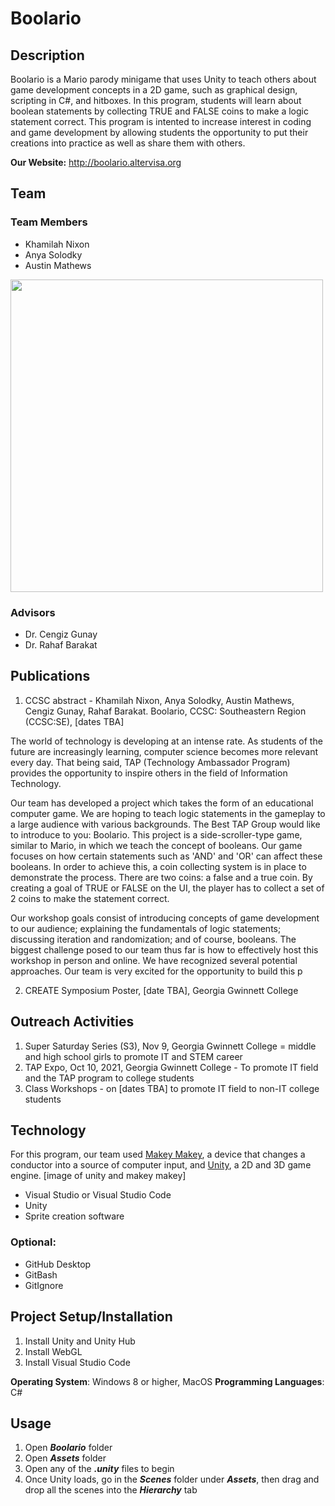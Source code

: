 # Boolario

## Description
Boolario is a Mario parody minigame that uses Unity to teach others about game development concepts in a 2D game, such as graphical design, scripting in C#, and hitboxes.  In this program, students will learn about boolean statements by collecting TRUE and FALSE coins to make a logic statement correct.  This program is intented to increase interest in coding and game development by allowing students the opportunity to put their creations into practice as well as share them with others. 

**Our Website:** http://boolario.altervisa.org


## Team

### Team Members
- Khamilah Nixon
- Anya Solodky 
- Austin Mathews
<img src="https://user-images.githubusercontent.com/72395832/138807313-b1fd609d-6b91-4bb0-86db-5d19b8002ed5.jpg" width="500"/>

### Advisors
- Dr. Cengiz Gunay
- Dr. Rahaf Barakat

## Publications
1. CCSC abstract - Khamilah Nixon, Anya Solodky, Austin Mathews, Cengiz Gunay, Rahaf Barakat. Boolario, CCSC: Southeastern Region (CCSC:SE), [dates TBA]

The world of technology is developing at an intense rate. As students of the future are increasingly learning, computer science becomes more relevant every day. That being said, TAP (Technology Ambassador Program) provides the opportunity to inspire others in the field of Information Technology.

Our team has developed a project which takes the form of an educational computer game.  We are hoping to teach logic statements in the gameplay to a large audience with various backgrounds. The Best TAP Group would like to introduce to you: Boolario.
This project is a side-scroller-type game, similar to Mario, in which we teach the concept of booleans. Our game focuses on how certain statements such as 'AND' and 'OR' can affect these booleans. In order to achieve this, a coin collecting system is in place to demonstrate the process. There are two coins: a false and a true coin. By creating a goal of TRUE or FALSE on the UI, the player has to collect a set of 2 coins to make the statement correct. 

Our workshop goals consist of introducing concepts of game development to our audience; explaining the fundamentals of logic statements; discussing iteration and randomization; and of course, booleans. The biggest challenge posed to our team thus far is how to effectively host this workshop in person and online. We have recognized several potential approaches. Our team is very excited for the opportunity to build this p

2. CREATE Symposium Poster, [date TBA], Georgia Gwinnett College

## Outreach Activities
1. Super Saturday Series (S3), Nov 9, Georgia Gwinnett College = middle and high school girls to promote IT and STEM career
2. TAP Expo, Oct 10, 2021, Georgia Gwinnett College - To promote IT field and the TAP program to college students 
3. Class Workshops - on [dates TBA] to promote IT field to non-IT college students

## Technology
For this program, our team used [Makey Makey](https://unity.com/), a device that changes a conductor into a source of computer input, and [Unity](https://makeymakey.com/), a 2D and 3D game engine.
[image of unity and makey makey]


- Visual Studio or Visual Studio Code
- Unity
- Sprite creation software

### Optional:
- GitHub Desktop
- GitBash
- GitIgnore

## Project Setup/Installation
1. Install Unity and Unity Hub
2. Install WebGL
3. Install Visual Studio Code

**Operating System**: Windows 8 or higher, MacOS
**Programming Languages**: C#

## Usage
1. Open **_Boolario_** folder
2. Open **_Assets_** folder
3. Open any of the **_.unity_** files to begin
4. Once Unity loads, go in the **_Scenes_** folder under **_Assets_**, then drag and drop all the scenes into the **_Hierarchy_** tab
